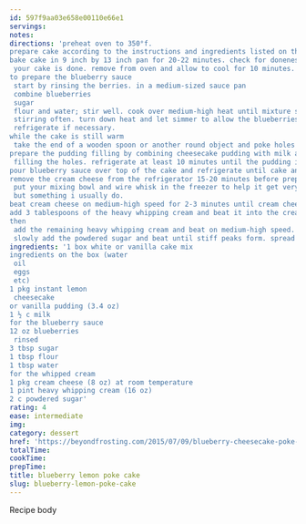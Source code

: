 ```yaml
---
id: 597f9aa03e658e00110e66e1
servings:
notes:
directions: 'preheat oven to 350°f.
prepare cake according to the instructions and ingredients listed on the box. beat on medium speed until well combined.
bake cake in 9 inch by 13 inch pan for 20-22 minutes. check for doneness by inserting a toothpick into the middle of the cake. if the toothpick comes out clean
 your cake is done. remove from oven and allow to cool for 10 minutes.
to prepare the blueberry sauce
 start by rinsing the berries. in a medium-sized sauce pan
 combine blueberries
 sugar
 flour and water; stir well. cook over medium-high heat until mixture starts to bubble
 stirring often. turn down heat and let simmer to allow the blueberries to soften. cook until sauce thickens; maybe 10-15 minutes. stir often so the bottom does not burn. allow to cool for 20 minutes
 refrigerate if necessary.
while the cake is still warm
 take the end of a wooden spoon or another round object and poke holes all over the top of your cake. allow to cool for another 20 minutes.
prepare the pudding filling by combining cheesecake pudding with milk and whisk until the pudding is dissolved. pour pudding over top of cake
 filling the holes. refrigerate at least 10 minutes until the pudding is firm.
pour blueberry sauce over top of the cake and refrigerate until cake and toppings are cooled.
remove the cream cheese from the refrigerator 15-20 minutes before preparing the whipped topping. at the same time
 put your mixing bowl and wire whisk in the freezer to help it get very cold. this is optional
 but something i usually do.
beat cream cheese on medium-high speed for 2-3 minutes until cream cheese is smooth and free of lumps. scrape down the sides of the bowl occasionally.
add 3 tablespoons of the heavy whipping cream and beat it into the cream cheese until the cream cheese resembles a liquid mixture.
then
 add the remaining heavy whipping cream and beat on medium-high speed. once the cream starts to thicken
 slowly add the powdered sugar and beat until stiff peaks form. spread over cooled cake. this cake must be refrigerated.'
ingredients: '1 box white or vanilla cake mix
ingredients on the box (water
 oil
 eggs
 etc)
1 pkg instant lemon
 cheesecake
or vanilla pudding (3.4 oz)
1 ½ c milk
for the blueberry sauce
12 oz blueberries
 rinsed
3 tbsp sugar
1 tbsp flour
1 tbsp water
for the whipped cream
1 pkg cream cheese (8 oz) at room temperature
1 pint heavy whipping cream (16 oz)
2 c powdered sugar'
rating: 4
ease: intermediate
img:
category: dessert
href: 'https://beyondfrosting.com/2015/07/09/blueberry-cheesecake-poke-cake/'
totalTime:
cookTime:
prepTime:
title: blueberry lemon poke cake
slug: blueberry-lemon-poke-cake
---
```

Recipe body